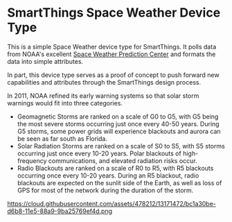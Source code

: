 # SmartThings Space Weather Device Type
This is a simple Space Weather device type for SmartThings.  It polls data from NOAA's excellent <a href='http://www.swpc.noaa.gov/'>Space Weather Prediction Center</a> and formats the data into simple attributes. 

In part, this device type serves as a proof of concept to push forward new capabilities and attributes through the SmartThings design process.

In 2011, NOAA refined its early warning systems so that solar storm warnings would fit into three categories.  

* Geomagnetic Storms are ranked on a scale of G0 to G5, with G5 being the most severe storms occurring just once every 40-50 years.  During G5 storms, some power grids will experience blackouts and aurora can be seen as far south as Florida.
* Solar Radiation Storms are ranked on a scale of S0 to S5, with S5 storms occurring just once every 10-20 years.  Polar blackouts of high-frequency communications, and elevated radiation risks occur. 
* Radio Blackouts are ranked on a scale of R0 to R5, with R5 blackouts occurring once every 10-20 years.  During an R5 blackout, radio blackouts are expected on the sunlit side of the Earth, as well as loss of GPS for most of the network during the duration of the storm.

https://cloud.githubusercontent.com/assets/478212/13171472/bc1a30be-d6b8-11e5-88a9-9ba25769ef4d.png
